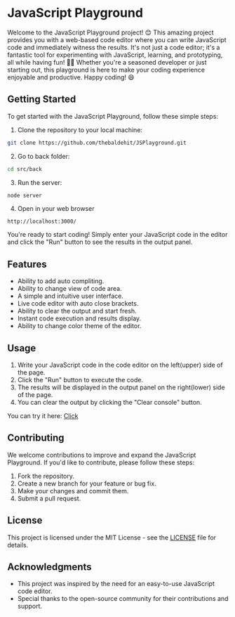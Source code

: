 # JavaScript Playground

Welcome to the JavaScript Playground project! 😊 This amazing project provides you with a web-based code editor where you can write JavaScript code and immediately witness the results. It's not just a code editor; it's a fantastic tool for experimenting with JavaScript, learning, and prototyping, all while having fun! 🚀✨ Whether you're a seasoned developer or just starting out, this playground is here to make your coding experience enjoyable and productive. Happy coding! 😄

## Getting Started

To get started with the JavaScript Playground, follow these simple steps:

1. Clone the repository to your local machine:

```bash
git clone https://github.com/thebaldehit/JSPlayground.git
```

2. Go to back folder:

```bash
cd src/back
```

3. Run the server:
```bash
node server
```

4. Open in your web browser
```text 
http://localhost:3000/
```

You're ready to start coding! Simply enter your JavaScript code in the editor and click the "Run" button to see the results in the output panel.

## Features
* Ability to add auto compliting.
* Ability to change view of code area.
* A simple and intuitive user interface.
* Live code editor with auto close brackets.
* Ability to clear the output and start fresh.
* Instant code execution and results display.
* Ability to change color theme of the editor.

## Usage
1. Write your JavaScript code in the code editor on the left(upper) side of the page.
2. Click the "Run" button to execute the code.
3. The results will be displayed in the output panel on the right(lower) side of the page.
4. You can clear the output by clicking the "Clear console" button.

You can try it here: [Click](https://kobbasa.onrender.com/)

## Contributing
We welcome contributions to improve and expand the JavaScript Playground. If you'd like to contribute, please follow these steps:

1. Fork the repository.
2. Create a new branch for your feature or bug fix.
3. Make your changes and commit them.
4. Submit a pull request.

## License

This project is licensed under the MIT License - see the [LICENSE](LICENSE) file for details.

## Acknowledgments
* This project was inspired by the need for an easy-to-use JavaScript code editor.
* Special thanks to the open-source community for their contributions and support.
